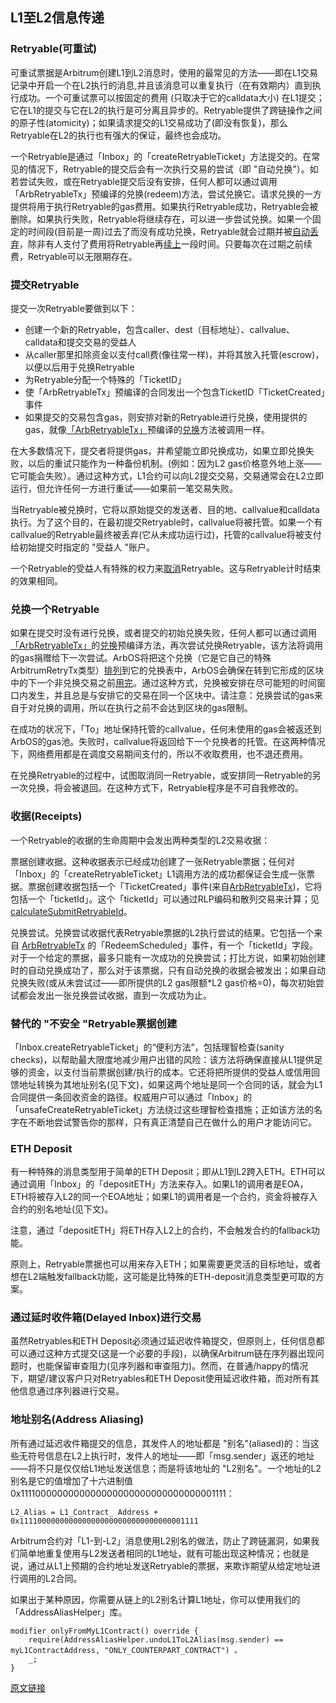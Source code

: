 

## L1至L2信息传递
### Retryable(可重试)

可重试票据是Arbitrum创建L1到L2消息时，使用的最常见的方法——即在L1交易记录中开启一个在L2执行的消息,并且该消息可以重复执行（在有效期内）直到执行成功。一个可重试票可以按固定的费用 (只取决于它的calldata大小) 在L1提交；它在L1的提交与它在L2的执行是可分离且异步的。Retryable提供了跨链操作之间的原子性(atomicity)；如果请求提交的L1交易成功了(即没有恢复)，那么Retryable在L2的执行也有强大的保证，最终也会成功。

一个Retryable是通过「Inbox」的「createRetryableTicket」方法提交的。在常见的情况下，Retryable的提交后会有一次执行交易的尝试（即 "自动兑换"）。如若尝试失败，或在Retryable提交后没有安排，任何人都可以通过调用「ArbRetryableTx」预编译的兑换(redeem)方法，尝试兑换它。请求兑换的一方提供将用于执行Retryable的gas费用。如果执行Retryable成功，Retryable会被删除。如果执行失败，Retryable将继续存在，可以进一步尝试兑换。如果一个固定的时间段(目前是一周)过去了而没有成功兑换，Retryable就会过期并被[自动丢弃](https://github.com/OffchainLabs/nitro/blob/fa36a0f138b8a7e684194f9840315d80c390f324/arbos/retryables/retryable.go#L262)，除非有人支付了费用将Retryable再[续上](https://github.com/OffchainLabs/nitro/blob/fa36a0f138b8a7e684194f9840315d80c390f324/arbos/retryables/retryable.go#L207)一段时间。只要每次在过期之前续费，Retryable可以无限期存在。


### 提交Retryable


提交一次Retryable要做到以下：

- 创建一个新的Retryable，包含caller、dest（目标地址）、callvalue、calldata和提交交易的受益人
- 从caller那里扣除资金以支付call费(像往常一样)，并将其放入托管(escrow)，以便以后用于兑换Retryable
- 为Retryable分配一个特殊的「TicketID」
- 使「ArbRetryableTx」预编译的合同发出一个包含TicketID「TicketCreated」事件
- 如果提交的交易包含gas，则安排对新的Retryable进行兑换，使用提供的gas，就像[「ArbRetryableTx」](https://developer.offchainlabs.com/arbos/precompiles#ArbRetryableTx)预编译的[兑换](https://developer.offchainlabs.com/arbos/precompiles#ArbRetryableTx)方法被调用一样。


在大多数情况下，提交者将提供gas，并希望能立即兑换成功，如果立即兑换失败，以后的重试只能作为一种备份机制。(例如：因为L2 gas价格意外地上涨——它可能会失败）。通过这种方式，L1合约可以向L2提交交易，交易通常会在L2立即运行，但允许任何一方进行重试——如果前一笔交易失败。

当Retryable被兑换时，它将以原始提交的发送者、目的地、callvalue和calldata执行。为了这个目的，在最初提交Retryable时，callvalue将被托管。如果一个有callvalue的Retryable最终被丢弃(它从未成功运行过)，托管的callvalue将被支付给初始提交时指定的 "受益人 "账户。

一个Retryable的受益人有特殊的权力来[取消](https://developer.offchainlabs.com/arbos/precompiles#ArbRetryableTx)Retryable。这与Retryable计时结束的效果相同。


### 兑换一个Retryable

如果在提交时没有进行兑换，或者提交的初始兑换失败，任何人都可以通过调用[「ArbRetryableTx」](https://developer.offchainlabs.com/arbos/precompiles#ArbRetryableTx)的[兑换](https://developer.offchainlabs.com/arbos/precompiles#ArbRetryableTx)预编译方法，再次尝试兑换Retryable，该方法将调用的gas捐赠给下一次尝试。ArbOS将把这个兑换（它是它自己的特殊ArbitrumRetryTx类型）[排列](https://github.com/OffchainLabs/nitro/blob/fa36a0f138b8a7e684194f9840315d80c390f324/arbos/block_processor.go#L245)到它的兑换表中，ArbOS会确保在转到它形成的区块中的下一个非兑换交易之前[用完](https://github.com/OffchainLabs/nitro/blob/fa36a0f138b8a7e684194f9840315d80c390f324/arbos/block_processor.go#L135)。通过这种方式，兑换被安排在尽可能短的时间窗口内发生，并且总是与安排它的交易在同一个区块中。请注意：兑换尝试的gas来自于对兑换的调用，所以在执行之前不会达到区块的gas限制。

在成功的状况下，「To」地址保持托管的callvalue，任何未使用的gas会被返还到ArbOS的gas池。失败时，callvalue将返回给下一个兑换者的托管。在这两种情况下，网络费用都是在调度交易期间支付的，所以不收取费用，也不退还费用。

在兑换Retryable的过程中，试图取消同一Retryable，或安排同一Retryable的另一次兑换，将会被退回。在这种方式下，Retryable程序是不可自我修改的。


### 收据(Receipts) 

一个Retryable的收据的生命周期中会发出两种类型的L2交易收据：

票据创建收据。这种收据表示已经成功创建了一张Retryable票据；任何对「Inbox」的「createRetryableTicket」L1调用方法的成功都保证会生成一张票据。票据创建收据包括一个「TicketCreated」事件(来自[ArbRetryableTx](https://developer.offchainlabs.com/arbos/precompiles#ArbRetryableTx))，它将包括一个「ticketId」。这个「ticketId」可以通过RLP编码和散列交易来计算；见[calculateSubmitRetryableId](https://github.com/OffchainLabs/arbitrum-sdk/blob/6cc143a3bb019dc4c39c8bcc4aeac9f1a48acb01/src/lib/message/L1ToL2Message.ts#L109)。

兑换尝试。兑换尝试收据代表Retryable票据的L2执行尝试的结果。它包括一个来自 [ArbRetryableTx](https://developer.offchainlabs.com/arbos/precompiles#ArbRetryableTx) 的「RedeemScheduled」事件，有一个「ticketId」字段。对于一个给定的票据，最多只能有一次成功的兑换尝试；打比方说，如果初始创建时的自动兑换成功了，那么对于该票据，只有自动兑换的收据会被发出；如果自动兑换失败(或从未尝试过——即所提供的L2 gas限额*L2 gas价格=0)，每次初始尝试都会发出一张兑换尝试收据，直到一次成功为止。

### 替代的 "不安全 "Retryable票据创建

「Inbox.createRetryableTicket」的“便利方法”，包括理智检查(sanity checks)，以帮助最大限度地减少用户出错的风险：该方法将确保直接从L1提供足够的资金，以支付当前票据创建/执行的成本。它还将把所提供的受益人或信用回馈地址转换为其地址别名(见下文)，如果这两个地址是同一个合同的话，就会为L1合同提供一条回收资金的路径。权威用户可以通过「Inbox」的「unsafeCreateRetryableTicket」方法绕过这些理智检查措施；正如该方法的名字在不断地尝试警告你的那样，只有真正清楚自己在做什么的用户才能访问它。

### ETH Deposit

有一种特殊的消息类型用于简单的ETH Deposit；即从L1到L2跨入ETH。ETH可以通过调用「Inbox」的「depositETH」方法来存入。如果L1的调用者是EOA，ETH将被存入L2的同一个EOA地址；如果L1的调用者是一个合约，资金将被存入合约的别名地址(见下文)。

注意，通过「depositETH」将ETH存入L2上的合约，不会触发合约的fallback功能。

原则上，Retryable票据也可以用来存入ETH；如果需要更灵活的目标地址，或者想在L2端触发fallback功能，这可能是比特殊的ETH-deposit消息类型更可取的方案。


### 通过延时收件箱(Delayed Inbox)进行交易

虽然Retryables和ETH Deposit必须通过延迟收件箱提交，但原则上，任何信息都可以通过这种方式提交(这是一个必要的手段)，以确保Arbitrum链在序列器出现问题时，也能保留审查阻力(见序列器和审查阻力)。然而，在普通/happy的情况下，期望/建议客户只对Retryables和ETH Deposit使用延迟收件箱，而对所有其他信息通过序列器进行交易。


### 地址别名(Address Aliasing)

所有通过延迟收件箱提交的信息，其发件人的地址都是 "别名"(aliased)的：当这些无符号信息在L2上执行时，发件人的地址——即「msg.sender」返还的地址——将不只是仅仅给L1地址发送信息；而是将该地址的 "L2别名"。一个地址的L2别名是它的值增加了十六进制值0x1111000000000000000000000000000000001111：

`L2_Alias = L1_Contract_ Address + 0x1111000000000000000000000000000000001111 `

Arbitrum合约对「L1-到-L2」消息使用L2别名的做法，防止了跨链漏洞，如果我们简单地重复使用与L2发送者相同的L1地址，就有可能出现这种情况；也就是说，通过从L1上预期的合约地址发送Retryable的票据，来欺诈期望从给定地址进行调用的L2合同。

如果出于某种原因，你需要从链上的L2别名计算L1地址，你可以使用我们的「AddressAliasHelper」库。
```
modifier onlyFromMyL1Contract() override {
    require(AddressAliasHelper.undoL1ToL2Alias(msg.sender) == myL1ContractAddress, "ONLY_COUNTERPART_CONTRACT") 。
    _;
}
```
[原文链接](https://developer.offchainlabs.com/arbos/l1-to-l2-messaging
)